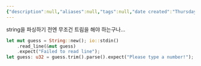 ```yaml
---
{"description":null,"aliases":null,"tags":null,"date created":"Thursday, February 23rd 2023, 10:20:20 pm","date modified":"Monday, February 27th 2023, 6:20:45 pm","created":"2023-02-23T22:20:20","updated":"2023-07-15T21:33:03","title":"trim","dg-publish":true,"permalink":"/docs/trim/","dgPassFrontmatter":true}
---
```


string을 파싱하기 전엔 무조건 트림을 해야 하는구나...

```rust
let mut guess = String::new(); io::stdin()
	.read_line(&mut guess) 
	.expect("Failed to read line"); 
let guess: u32 = guess.trim().parse().expect("Please type a number!");
```
